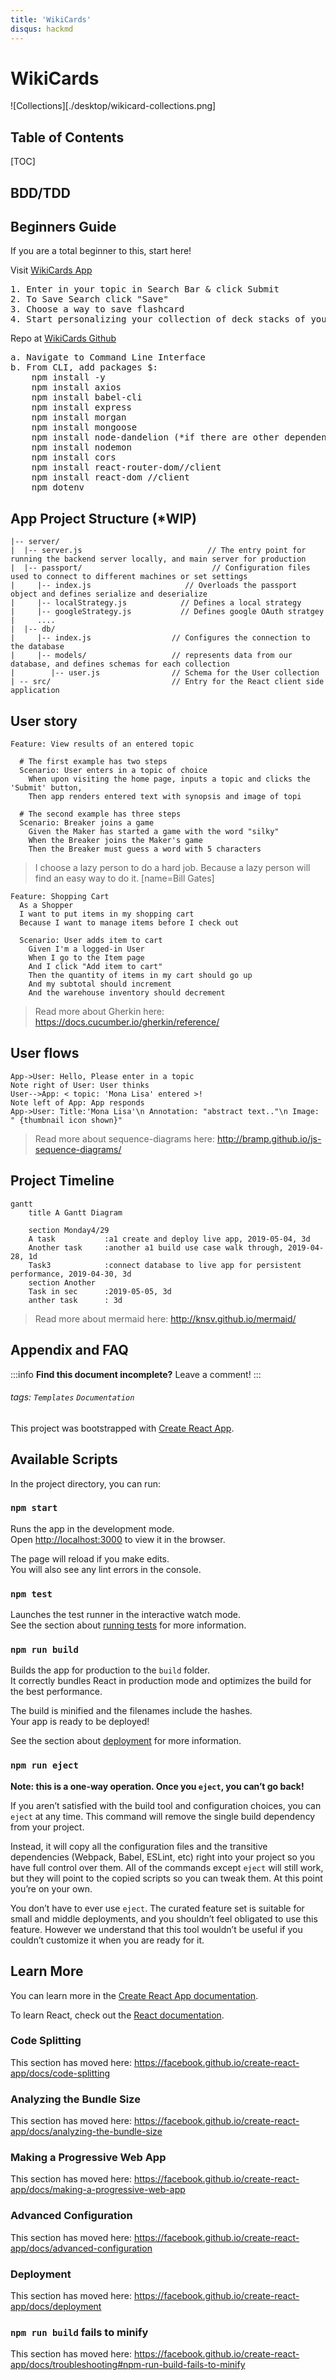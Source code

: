 ```yaml
---
title: 'WikiCards'
disqus: hackmd
---
```


WikiCards
===
![Collections][./desktop/wikicard-collections.png]


## Table of Contents

[TOC]

## BDD/TDD

## Beginners Guide

If you are a total beginner to this, start here!

Visit [WikiCards App](https://wikicards.herokuapp.com/)
<pre>
1. Enter in your topic in Search Bar & click Submit
2. To Save Search click "Save"
3. Choose a way to save flashcard
4. Start personalizing your collection of deck stacks of your very own flashcards!
</pre>
Repo at [WikiCards Github](https://github.com/QuietEvolver/wikicards) 
<pre>
a. Navigate to Command Line Interface
b. From CLI, add packages $:
    npm install -y
    npm install axios
    npm install babel-cli
    npm install express
    npm install morgan
    npm install mongoose
    npm install node-dandelion (*if there are other dependencies such as es-lint,typescript(react.app), they will have to be personally installed)
    npm install nodemon
    npm install cors
    npm install react-router-dom//client
    npm install react-dom //client
    npm dotenv
</pre>    

## App Project Structure (*WIP)
```
|-- server/
|  |-- server.js                            // The entry point for running the backend server locally, and main server for production
|  |-- passport/                             // Configuration files used to connect to different machines or set settings
|     |-- index.js                     // Overloads the passport object and defines serialize and deserialize
|     |-- localStrategy.js            // Defines a local strategy
|     |-- googleStrategy.js           // Defines google OAuth stratgey
|     ....
|  |-- db/                             
|     |-- index.js                  // Configures the connection to the database
|     |-- models/                   // represents data from our database, and defines schemas for each collection
|        |-- user.js                // Schema for the User collection
| -- src/                           // Entry for the React client side application
```

User story
---

```gherkin=
Feature: View results of an entered topic 

  # The first example has two steps
  Scenario: User enters in a topic of choice
    When upon visiting the home page, inputs a topic and clicks the 'Submit' button,
    Then app renders entered text with synopsis and image of topi

  # The second example has three steps
  Scenario: Breaker joins a game
    Given the Maker has started a game with the word "silky"
    When the Breaker joins the Maker's game
    Then the Breaker must guess a word with 5 characters
```
> I choose a lazy person to do a hard job. Because a lazy person will find an easy way to do it. [name=Bill Gates]


```gherkin=
Feature: Shopping Cart
  As a Shopper
  I want to put items in my shopping cart
  Because I want to manage items before I check out

  Scenario: User adds item to cart
    Given I'm a logged-in User
    When I go to the Item page
    And I click "Add item to cart"
    Then the quantity of items in my cart should go up
    And my subtotal should increment
    And the warehouse inventory should decrement
```

> Read more about Gherkin here: https://docs.cucumber.io/gherkin/reference/

User flows
---
```sequence
App->User: Hello, Please enter in a topic
Note right of User: User thinks
User-->App: < topic: 'Mona Lisa' entered >!
Note left of App: App responds
App->User: Title:'Mona Lisa'\n Annotation: "abstract text.."\n Image: " {thumbnail icon shown}"
```

> Read more about sequence-diagrams here: http://bramp.github.io/js-sequence-diagrams/

Project Timeline
---
```mermaid
gantt
    title A Gantt Diagram

    section Monday4/29
    A task           :a1 create and deploy live app, 2019-05-04, 3d
    Another task     :another a1 build use case walk through, 2019-04-28, 1d
    Task3            :connect database to live app for persistent performance, 2019-04-30, 3d
    section Another
    Task in sec      :2019-05-05, 3d
    anther task      : 3d
```

> Read more about mermaid here: http://knsv.github.io/mermaid/
>

## Appendix and FAQ

:::info
**Find this document incomplete?** Leave a comment!
:::

###### tags: `Templates` `Documentation`

This project was bootstrapped with [Create React App](https://github.com/facebook/create-react-app).

## Available Scripts

In the project directory, you can run:

### `npm start`

Runs the app in the development mode.<br>
Open [http://localhost:3000](http://localhost:3000) to view it in the browser.

The page will reload if you make edits.<br>
You will also see any lint errors in the console.

### `npm test`

Launches the test runner in the interactive watch mode.<br>
See the section about [running tests](https://facebook.github.io/create-react-app/docs/running-tests) for more information.

### `npm run build`

Builds the app for production to the `build` folder.<br>
It correctly bundles React in production mode and optimizes the build for the best performance.

The build is minified and the filenames include the hashes.<br>
Your app is ready to be deployed!

See the section about [deployment](https://facebook.github.io/create-react-app/docs/deployment) for more information.

### `npm run eject`

**Note: this is a one-way operation. Once you `eject`, you can’t go back!**

If you aren’t satisfied with the build tool and configuration choices, you can `eject` at any time. This command will remove the single build dependency from your project.

Instead, it will copy all the configuration files and the transitive dependencies (Webpack, Babel, ESLint, etc) right into your project so you have full control over them. All of the commands except `eject` will still work, but they will point to the copied scripts so you can tweak them. At this point you’re on your own.

You don’t have to ever use `eject`. The curated feature set is suitable for small and middle deployments, and you shouldn’t feel obligated to use this feature. However we understand that this tool wouldn’t be useful if you couldn’t customize it when you are ready for it.

## Learn More

You can learn more in the [Create React App documentation](https://facebook.github.io/create-react-app/docs/getting-started).

To learn React, check out the [React documentation](https://reactjs.org/).

### Code Splitting

This section has moved here: https://facebook.github.io/create-react-app/docs/code-splitting

### Analyzing the Bundle Size

This section has moved here: https://facebook.github.io/create-react-app/docs/analyzing-the-bundle-size

### Making a Progressive Web App

This section has moved here: https://facebook.github.io/create-react-app/docs/making-a-progressive-web-app

### Advanced Configuration

This section has moved here: https://facebook.github.io/create-react-app/docs/advanced-configuration

### Deployment

This section has moved here: https://facebook.github.io/create-react-app/docs/deployment

### `npm run build` fails to minify

This section has moved here: https://facebook.github.io/create-react-app/docs/troubleshooting#npm-run-build-fails-to-minify
